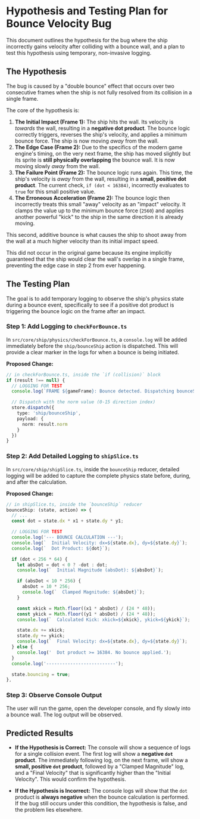 # Hypothesis and Testing Plan for Bounce Velocity Bug

This document outlines the hypothesis for the bug where the ship incorrectly gains velocity after colliding with a bounce wall, and a plan to test this hypothesis using temporary, non-invasive logging.

## The Hypothesis

The bug is caused by a "double bounce" effect that occurs over two consecutive frames when the ship is not fully resolved from its collision in a single frame.

The core of the hypothesis is:
1.  **The Initial Impact (Frame 1):** The ship hits the wall. Its velocity is *towards* the wall, resulting in a **negative dot product**. The bounce logic correctly triggers, reverses the ship's velocity, and applies a minimum bounce force. The ship is now moving *away* from the wall.
2.  **The Edge Case (Frame 2):** Due to the specifics of the modern game engine's timing, on the very next frame, the ship has moved slightly but its sprite is **still physically overlapping** the bounce wall. It is now moving slowly *away* from the wall.
3.  **The Failure Point (Frame 2):** The bounce logic runs again. This time, the ship's velocity is *away* from the wall, resulting in a **small, positive dot product**. The current check, `if (dot < 16384)`, incorrectly evaluates to `true` for this small positive value.
4.  **The Erroneous Acceleration (Frame 2):** The bounce logic then incorrectly treats this small "away" velocity as an "impact" velocity. It clamps the value up to the minimum bounce force (`2560`) and applies another powerful "kick" to the ship in the same direction it is already moving.

This second, additive bounce is what causes the ship to shoot away from the wall at a much higher velocity than its initial impact speed.

This did not occur in the original game because its engine implicitly guaranteed that the ship would clear the wall's overlap in a single frame, preventing the edge case in step 2 from ever happening.

## The Testing Plan

The goal is to add temporary logging to observe the ship's physics state during a bounce event, specifically to see if a positive dot product is triggering the bounce logic on the frame after an impact.

### Step 1: Add Logging to `checkForBounce.ts`

In `src/core/ship/physics/checkForBounce.ts`, a `console.log` will be added immediately before the `ship/bounceShip` action is dispatched. This will provide a clear marker in the logs for when a bounce is being initiated.

**Proposed Change:**
```typescript
// in checkForBounce.ts, inside the `if (collision)` block
if (result !== null) {
  // LOGGING FOR TEST
  console.log(`FRAME ${gameFrame}: Bounce detected. Dispatching bounceShip.`);

  // Dispatch with the norm value (0-15 direction index)
  store.dispatch({
    type: 'ship/bounceShip',
    payload: {
      norm: result.norm
    }
  })
}
```

### Step 2: Add Detailed Logging to `shipSlice.ts`

In `src/core/ship/shipSlice.ts`, inside the `bounceShip` reducer, detailed logging will be added to capture the complete physics state before, during, and after the calculation.

**Proposed Change:**
```typescript
// in shipSlice.ts, inside the `bounceShip` reducer
bounceShip: (state, action) => {
  // ...
  const dot = state.dx * x1 + state.dy * y1;

  // LOGGING FOR TEST
  console.log('--- BOUNCE CALCULATION ---');
  console.log(`  Initial Velocity: dx=${state.dx}, dy=${state.dy}`);
  console.log(`  Dot Product: ${dot}`);

  if (dot < 256 * 64) {
    let absDot = dot < 0 ? -dot : dot;
    console.log(`  Initial Magnitude (absDot): ${absDot}`);

    if (absDot < 10 * 256) {
      absDot = 10 * 256;
      console.log(`  Clamped Magnitude: ${absDot}`);
    }

    const xkick = Math.floor((x1 * absDot) / (24 * 48));
    const ykick = Math.floor((y1 * absDot) / (24 * 48));
    console.log(`  Calculated Kick: xkick=${xkick}, ykick=${ykick}`);

    state.dx += xkick;
    state.dy += ykick;
    console.log(`  Final Velocity: dx=${state.dx}, dy=${state.dy}`);
  } else {
    console.log('  Dot product >= 16384. No bounce applied.');
  }
  console.log('--------------------------');

  state.bouncing = true;
},
```

### Step 3: Observe Console Output

The user will run the game, open the developer console, and fly slowly into a bounce wall. The log output will be observed.

## Predicted Results

-   **If the Hypothesis is Correct:** The console will show a sequence of logs for a single collision event. The first log will show a **negative `dot` product**. The immediately following log, on the next frame, will show a **small, positive `dot` product**, followed by a "Clamped Magnitude" log, and a "Final Velocity" that is significantly higher than the "Initial Velocity". This would confirm the hypothesis.

-   **If the Hypothesis is Incorrect:** The console logs will show that the `dot` product is **always negative** when the bounce calculation is performed. If the bug still occurs under this condition, the hypothesis is false, and the problem lies elsewhere.
